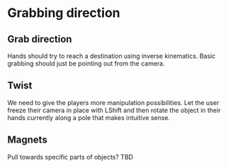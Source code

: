 
# Grabbing direction

## Grab direction
Hands should try to reach a destination using inverse kinematics.
Basic grabbing should just be pointing out from the camera.

## Twist
We need to give the players more manipulation possibilities.
Let the user freeze their camera in place with LShift and then
rotate the object in their hands currently along a pole that makes
intuitive sense.

## Magnets
Pull towards specific parts of objects?
TBD